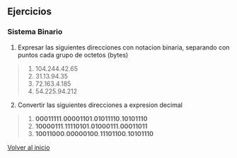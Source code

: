## Ejercicios
### Sistema Binario
1. Expresar las siguientes direcciones con notacion binaria, separando con puntos cada grupo de octetos (bytes)
>	1. 104.244.42.65
>	1. 31.13.94.35
>	1. 72.163.4.185
>	1. 54.225.94.212

2. Convertir las siguientes direcciones a expresion decimal
>	1. **00011111**.**00001101**.**01011110**.**10101110**
>	1. **10000111**.**11110101**.**01000111**.**00011011**
>	1. **10011000**.**00000100**.**11101100**.**10101110**

[Volver al inicio](../readme.md)
